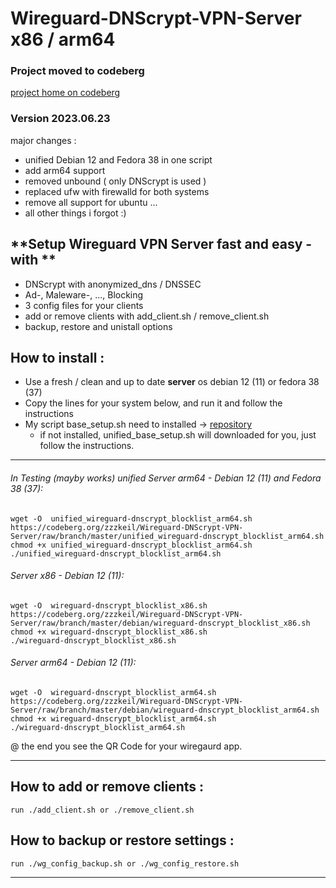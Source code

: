# Wireguard-DNScrypt-VPN-Server  x86 / arm64

### Project moved to codeberg

[project home on codeberg](https://codeberg.org/zzzkeil/Wireguard-DNScrypt-VPN-Server)

### Version 2023.06.23
major changes : 
 - unified Debian 12 and Fedora 38 in one script 
 - add arm64 support
 - removed unbound  ( only DNScrypt is used )
 - replaced ufw with firewalld for both systems 
 - remove all support for ubuntu ...
 - all other things i forgot :)

## **Setup Wireguard VPN Server fast and easy  - with ** 
* DNScrypt with anonymized_dns / DNSSEC
* Ad-, Maleware-, ..., Blocking
* 3 config files  for your clients
* add or remove clients with add_client.sh / remove_client.sh 
* backup, restore and unistall options

## How to install :  
* Use a fresh / clean and  up to date  **server** os   debian 12 (11) or fedora 38 (37)
* Copy the lines for your system below, and run it and follow the instructions  
* My script base_setup.sh need to installed -> [repository](https://codeberg.org/zzzkeil/base_setups)  
   * if not installed, unified_base_setup.sh will downloaded for you, just follow the instructions.  

----------------------------------------

###### In Testing (mayby works)  unified Server arm64 - Debian 12 (11) and Fedora 38 (37):
```
wget -O  unified_wireguard-dnscrypt_blocklist_arm64.sh https://codeberg.org/zzzkeil/Wireguard-DNScrypt-VPN-Server/raw/branch/master/unified_wireguard-dnscrypt_blocklist_arm64.sh
chmod +x unified_wireguard-dnscrypt_blocklist_arm64.sh
./unified_wireguard-dnscrypt_blocklist_arm64.sh
```


###### Server x86 - Debian 12  (11):
```
wget -O  wireguard-dnscrypt_blocklist_x86.sh https://codeberg.org/zzzkeil/Wireguard-DNScrypt-VPN-Server/raw/branch/master/debian/wireguard-dnscrypt_blocklist_x86.sh
chmod +x wireguard-dnscrypt_blocklist_x86.sh
./wireguard-dnscrypt_blocklist_x86.sh
```

###### Server arm64 - Debian 12  (11):
```
wget -O  wireguard-dnscrypt_blocklist_arm64.sh https://codeberg.org/zzzkeil/Wireguard-DNScrypt-VPN-Server/raw/branch/master/debian/wireguard-dnscrypt_blocklist_arm64.sh
chmod +x wireguard-dnscrypt_blocklist_arm64.sh
./wireguard-dnscrypt_blocklist_arm64.sh
```


@ the end you see the QR Code for your wiregaurd app.


-----------------------------------------

## How to add or remove clients :
```
run ./add_client.sh or ./remove_client.sh
```


## How to backup or restore settings :
```
run ./wg_config_backup.sh or ./wg_config_restore.sh
```
-----------------------------------------
